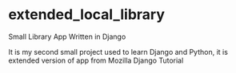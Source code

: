 # extended_local_library
Small Library App Written in Django

It is my second small project used to learn Django and Python, it is extended version of app from Mozilla Django Tutorial 
